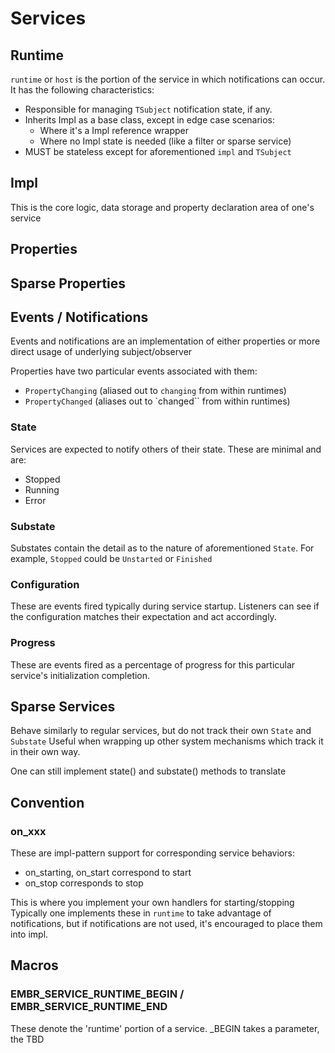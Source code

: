 # Services

## Runtime

`runtime` or `host` is the portion of the service in which notifications can occur.
It has the following characteristics:

* Responsible for managing `TSubject` notification state, if any.
* Inherits Impl as a base class, except in edge case scenarios:
    * Where it's a Impl reference wrapper
    * Where no Impl state is needed  (like a filter or sparse service)
* MUST be stateless except for aforementioned `impl` and `TSubject`

## Impl

This is the core logic, data storage and property declaration area of one's service

## Properties

## Sparse Properties

## Events / Notifications

Events and notifications are an implementation of either properties or more direct usage of underlying subject/observer

Properties have two particular events associated with them:

* `PropertyChanging` (aliased out to `changing` from within runtimes)
* `PropertyChanged` (aliases out to `changed`` from within runtimes)

### State

Services are expected to notify others of their state.  These are minimal and are:

* Stopped
* Running
* Error

### Substate

Substates contain the detail as to the nature of aforementioned `State`.
For example, `Stopped` could be `Unstarted` or `Finished`

### Configuration

These are events fired typically during service startup.  Listeners can
see if the configuration matches their expectation and act accordingly.

### Progress

These are events fired as a percentage of progress for this particular service's
initialization completion.

## Sparse Services

Behave similarly to regular services, but do not track their own `State` and `Substate`
Useful when wrapping up other system mechanisms which track it in their own way.

One can still implement state() and substate() methods to translate

## Convention

### on_xxx

These are impl-pattern support for corresponding service behaviors:

* on_starting, on_start correspond to start
* on_stop corresponds to stop

This is where you implement your own handlers for starting/stopping
Typically one implements these in `runtime` to take advantage of notifications,
but if notifications are not used, it's encouraged to place them into impl.

## Macros

### EMBR_SERVICE_RUNTIME_BEGIN / EMBR_SERVICE_RUNTIME_END

These denote the 'runtime' portion of a service.  _BEGIN takes a parameter, 
the TBD
